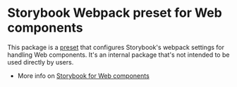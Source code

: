 # Storybook Webpack preset for Web components

This package is a [preset](https://storybook.js.org/docs/addons/writing-presets#presets-api) that configures Storybook's webpack settings for handling Web components.
It's an internal package that's not intended to be used directly by users.

- More info on [Storybook for Web components](https://storybook.js.org/docs/get-started/introduction)

